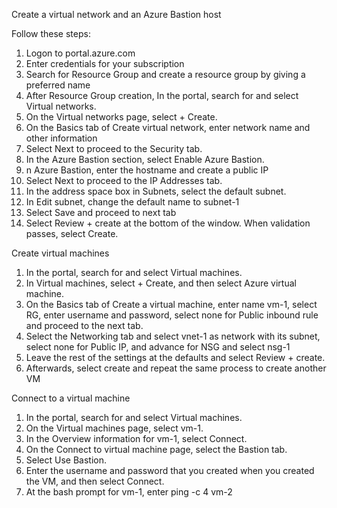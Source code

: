 Create a virtual network and an Azure Bastion host

Follow these steps:
1. Logon to portal.azure.com
2. Enter credentials for your subscription
3. Search for Resource Group and create a resource group by giving a preferred name
4. After Resource Group creation, In the portal, search for and select Virtual networks.
5. On the Virtual networks page, select + Create.
6. On the Basics tab of Create virtual network, enter network name and other information
7. Select Next to proceed to the Security tab.
8. In the Azure Bastion section, select Enable Azure Bastion.
9. n Azure Bastion, enter the hostname and create a public IP
10. Select Next to proceed to the IP Addresses tab.
11. In the address space box in Subnets, select the default subnet.
12. In Edit subnet, change the default name to subnet-1
13. Select Save and proceed to next tab
14. Select Review + create at the bottom of the window. When validation passes, select Create.

Create virtual machines

1. In the portal, search for and select Virtual machines.
2. In Virtual machines, select + Create, and then select Azure virtual machine.
3. On the Basics tab of Create a virtual machine, enter name vm-1, select RG, enter username and password, select none for Public inbound rule and proceed to the next tab.
4. Select the Networking tab and select vnet-1 as network with its subnet, select none for Public IP, and advance for NSG and select nsg-1
5. Leave the rest of the settings at the defaults and select Review + create.
6. Afterwards, select create and repeat the same process to create another VM

Connect to a virtual machine

1. In the portal, search for and select Virtual machines.
2. On the Virtual machines page, select vm-1.
3. In the Overview information for vm-1, select Connect.
4. On the Connect to virtual machine page, select the Bastion tab.
5. Select Use Bastion.
6. Enter the username and password that you created when you created the VM, and then select Connect.
7. At the bash prompt for vm-1, enter ping -c 4 vm-2